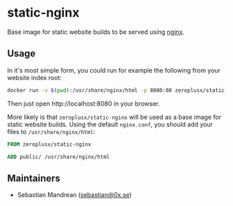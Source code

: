 static-nginx
============
Base image for static website builds to be served using [nginx](https://hub.docker.com/_/nginx/).

Usage
-----
In it's most simple form, you could run for example the following from your website index root:

```sh
docker run -v $(pwd):/usr/share/nginx/html -p 8080:80 zeroplusx/static-nginx
```
Then just open http://localhost:8080 in your browser.

More likely is that `zeroplusx/static-nginx` will be used as a base image for static website builds. Using the default `nginx.conf`, you should add your files to `/usr/share/nginx/html`:

```dockerfile
FROM zeroplusx/static-nginx

ADD public/ /usr/share/nginx/html
```

Maintainers
-----------
* Sebastian Mandrean (<sebastian@0x.se>)
